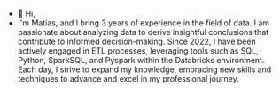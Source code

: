 - 👋 Hi,
- I'm Matías, and I bring 3 years of experience in the field of data. I am passionate about analyzing data to derive insightful conclusions that contribute to informed decision-making. Since 2022, I have been actively engaged in ETL processes, leveraging tools such as SQL, Python, SparkSQL, and Pyspark within the Databricks environment. Each day, I strive to expand my knowledge, embracing new skills and techniques to advance and excel in my professional journey.
  

<!---
macana10/macana10 is a ✨ special ✨ repository because its `README.md` (this file) appears on your GitHub profile.
You can click the Preview link to take a look at your changes.
--->
